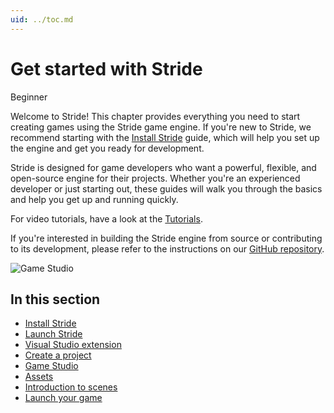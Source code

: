 ```yaml
---
uid: ../toc.md
---
```

# Get started with Stride

<span class="badge text-bg-primary">Beginner</span>

Welcome to Stride! This chapter provides everything you need to start creating games using the Stride game engine. If you're new to Stride, we recommend starting with the [Install Stride](install-stride.md) guide, which will help you set up the engine and get you ready for development.

Stride is designed for game developers who want a powerful, flexible, and open-source engine for their projects. Whether you're an experienced developer or just starting out, these guides will walk you through the basics and help you get up and running quickly.

For video tutorials, have a look at the [Tutorials](../../tutorials/index.md).

If you're interested in building the Stride engine from source or contributing to its development, please refer to the instructions on our [GitHub repository](https://github.com/stride3d/stride).

![Game Studio](media/get-started.jpg)

## In this section

* [Install Stride](install-stride.md)
* [Launch Stride](launch-Stride.md)
* [Visual Studio extension](visual-studio-extension.md)
* [Create a project](create-a-project.md)
* [Game Studio](../game-studio/index.md)
* [Assets](../game-studio/assets.md)
* [Introduction to scenes](../game-studio/scenes.md)
* [Launch your game](launch-a-game.md)